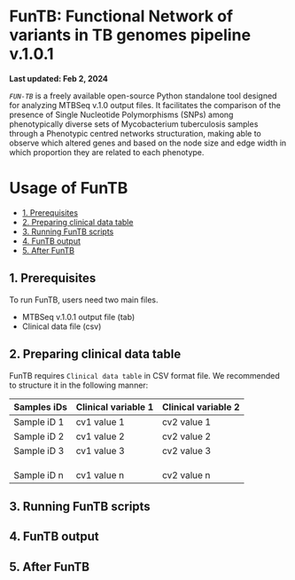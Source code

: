 # FunTB: Functional Network of variants in TB genomes pipeline v.1.0.1

**Last updated: Feb 2, 2024**

*`FUN-TB`* is a freely available open-source Python standalone tool designed for analyzing MTBSeq v.1.0 output files. It facilitates the comparison of the presence of Single Nucleotide Polymorphisms (SNPs) among phenotypically diverse sets of Mycobacterium tuberculosis samples through a Phenotypic centred networks structuration, making able to observe which altered genes and based on the node size and edge width in which proportion they are related to each phenotype.

# Usage of FunTB

* [1. Prerequisites](#prerequisites)
* [2. Preparing clinical data table](#predb)
* [3. Running FunTB scripts](#runningfuntb)
* [4. FunTB output](#output)
* [5. After FunTB](#afterfuntb)

<a name="prerequisites"></a>
## 1. Prerequisites

To run FunTB, users need two main files.
- MTBSeq v.1.0.1 output file (tab)
- Clinical data file (csv)

<a name="predb"></a>
## 2. Preparing clinical data table
FunTB requires `Clinical data table` in CSV format file. We recommended to structure it in the following manner:

Samples iDs   | Clinical variable 1 | Clinical variable 2 |
------------- | ------------------- | ------------------- |
Sample iD 1   |     cv1 value 1     |     cv2 value 1     |
Sample iD 2   |     cv1 value 2     |     cv2 value 2     |
Sample iD 3   |     cv1 value 3     |     cv2 value 3     |
              |                     |                     |
              |                     |                     |
              |                     |                     |
Sample iD n   |     cv1 value n     |     cv2 value n     |


<a name="runningfuntb"></a>
## 3. Running FunTB scripts



<a name="output"></a>
## 4. FunTB output



<a name="afterfuntb"></a>
## 5. After FunTB


